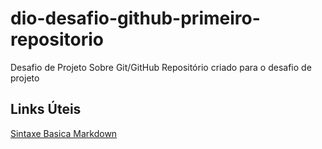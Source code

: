 # dio-desafio-github-primeiro-repositorio
Desafio de Projeto Sobre Git/GitHub
Repositório criado para o desafio de projeto

## Links Úteis
[Sintaxe Basica Markdown](https://www.markdownguide.org/basic-syntax/)
